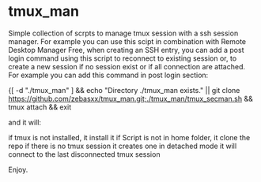 # tmux_man

Simple collection of scrpts to manage tmux session with a ssh session manager. For example you can use this scipt in combination with Remote Desktop Manager Free, when creating an SSH entry, you can add a post login command using this script to reconnect to existing session or, to create a new session if no session exist or if all connection are attached. For example you can add this command in post login section:

{[ -d "./tmux_man" ] && echo "Directory ./tmux_man exists." || git clone https://github.com/zebasxx/tmux_man.git;./tmux_man/tmux_secman.sh && tmux attach && exit

and it will:

if tmux is not installed, it install it
if Script is not in home folder, it clone the repo
if there is no tmux session it creates one in detached mode
it will connect to the last disconnected tmux session

Enjoy.
